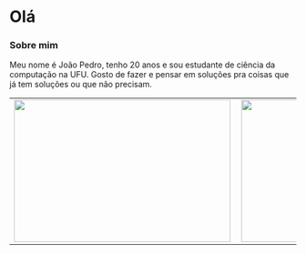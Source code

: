 # Olá

### Sobre mim

Meu nome é João Pedro, tenho 20 anos e sou estudante de ciência da computação na UFU.
Gosto de fazer e pensar em soluções pra coisas que já tem soluções ou que não precisam.

<center>
<table>
  <tr>
     <td>
         <img width="380px" height="250px" align="left" src="https://github-readme-stats.vercel.app/api?username=potatosenior&show_icons=true&theme=synthwave&count_private=true" />
     </td>
     <td>
         <img width="380px" height="250px" align="left" src="https://github-readme-stats.vercel.app/api/top-langs/?username=potatosenior&hide=html&layout=compact&theme=synthwave"/>
     </td>
  </tr>  
</table>
</center>
